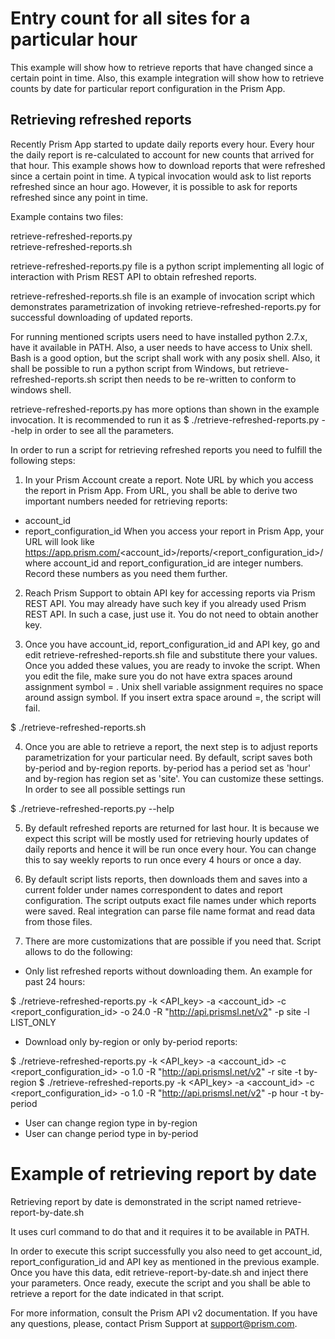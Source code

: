 # Entry count for all sites for a particular hour

This example will show how to retrieve reports that 
have changed since a certain point in time.
Also, this example integration will show how to retrieve counts by date
for particular report configuration in the Prism App.

## Retrieving refreshed reports

Recently Prism App started to update daily reports every hour.
Every hour the daily report is re-calculated to account for new counts
that arrived for that hour.
This example shows how to download reports that were refreshed
since a certain point in time. A typical invocation would ask
to list reports refreshed since an hour ago. However, it is
possible to ask for reports refreshed since any point in time.

Example contains two files:

retrieve-refreshed-reports.py  
retrieve-refreshed-reports.sh

retrieve-refreshed-reports.py  file is a python script implementing all logic
of interaction with Prism REST API to obtain refreshed reports.

retrieve-refreshed-reports.sh file is an example of invocation script which
demonstrates parametrization of invoking retrieve-refreshed-reports.py 
for successful downloading of updated reports.

For running mentioned scripts users need to have installed python 2.7.x,
have it available in PATH.
Also, a user needs to have access to Unix shell. 
Bash is a good option, but the script shall work with any posix shell.
Also, it shall be possible to run a python script from Windows, but 
retrieve-refreshed-reports.sh script then needs to be re-written
to conform to windows shell.


retrieve-refreshed-reports.py has more options than shown in the example invocation.
It is recommended to run it as
$ ./retrieve-refreshed-reports.py --help
in order to see all the parameters.

In order to run a script for retrieving refreshed reports you need to 
fulfill the following steps:

1. In your Prism Account create a report. Note URL by which you access the report in 
Prism App. From URL, you shall be able to derive two important numbers needed 
for retrieving reports:
 - account_id
 - report_configuration_id
When you access your report in Prism App, your URL will look like
https://app.prism.com/<account_id>/reports/<report_configuration_id>/<date>
where account_id and report_configuration_id are integer numbers.
Record these numbers as you need them further.

2. Reach Prism Support to obtain API key for accessing reports via 
Prism REST API. You may already have such key if you already used 
Prism REST API. In such a case, just use it. You do not need to obtain
another key.

3.  Once you have account_id, report_configuration_id and API key,
go and edit retrieve-refreshed-reports.sh file and substitute there
your values. Once you added these values, you are ready 
to invoke the script. When you edit the file, make sure you do not 
have extra spaces around assignment symbol = . Unix shell variable 
assignment requires no space around assign symbol.
If you insert extra space around =, the script will fail.

$ ./retrieve-refreshed-reports.sh

4. Once you are able to retrieve a report, the next step is 
to adjust reports parametrization for your particular need.
By default, script saves both by-period and by-region reports.
by-period has a period set as 'hour' and by-region
has region set as 'site'.
You can customize these settings. In order to see all possible 
settings run

$ ./retrieve-refreshed-reports.py --help

5. By default refreshed reports are returned for last hour.
It is because we expect this script will be mostly used for retrieving
hourly updates of daily reports and hence it will be run once every hour.
You can change this to say weekly reports to run once every 4 hours or 
once a day.

6. By default script lists reports, then downloads them and
saves into a current folder under names correspondent to dates
and report configuration. The script outputs exact file names
under which reports were saved. Real integration can parse
file name format and read data from those files.

7. There are more customizations that are possible if you need that.
Script allows to do the following:
 - Only list refreshed reports without downloading them. An example for past 24 hours:
 
 $ ./retrieve-refreshed-reports.py -k <API_key> -a <account_id> -c <report_configuration_id> -o 24.0 -R "http://api.prismsl.net/v2" -p site -l LIST_ONLY
 
 - Download only by-region or only by-period reports:
 
 $ ./retrieve-refreshed-reports.py -k <API_key> -a <account_id> -c <report_configuration_id> -o 1.0 -R "http://api.prismsl.net/v2" -r site -t by-region
 $ ./retrieve-refreshed-reports.py -k <API_key> -a <account_id> -c <report_configuration_id> -o 1.0 -R "http://api.prismsl.net/v2" -p hour -t by-period
 
 - User can change region type in by-region
 - User can change period type in by-period

# Example of retrieving report by date

Retrieving report by date is demonstrated in the script named
retrieve-report-by-date.sh

It uses curl command to do that and it requires it to be 
available in PATH.

In order to execute this script successfully you also need to get
account_id, report_configuration_id and API key as mentioned 
in the previous example.
Once you have this data, edit retrieve-report-by-date.sh and
inject there your parameters. Once ready, execute the script
and you shall be able to retrieve a report for the date
indicated in that script.

For more information, consult the Prism API v2 documentation.
If you have any questions, please, contact Prism Support at support@prism.com.
